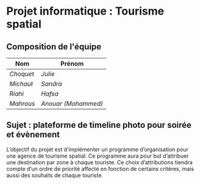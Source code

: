 # Projet informatique : Tourisme spatial

## Composition de l'équipe

| Nom                     | Prénom                   |
| -------------           |-------------             |
| *Choquet*                   | *Julie*              |
| *Michaut*                   | *Sandra*               |
| *Riahi*                   | *Hafsa*             |
| *Mahrous*                   | *Anouar (Mohammed)*  |

## Sujet : plateforme de timeline photo pour soirée et évènement

L’objectif du projet est d’implémenter un programme d’organisation pour une agence de tourisme spatial.
Ce programme aura pour but d’attribuer une destination par zone à chaque touriste. Ce choix d’attributions
tiendra compte d’un ordre de priorité affecté en fonction de certains critères, mais aussi des souhaits de chaque
touriste.
